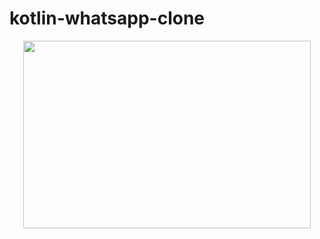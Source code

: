 # kotlin-whatsapp-clone

<p align="center">
  <img width="460" height="300" src="https://user-images.githubusercontent.com/36104238/117718063-46000b80-b1e4-11eb-9831-85b07d7014d3.gif">
</p>
